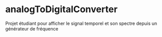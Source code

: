 # analogToDigitalConverter

Projet étudiant pour afficher le signal temporel et son spectre depuis un générateur de fréquence
